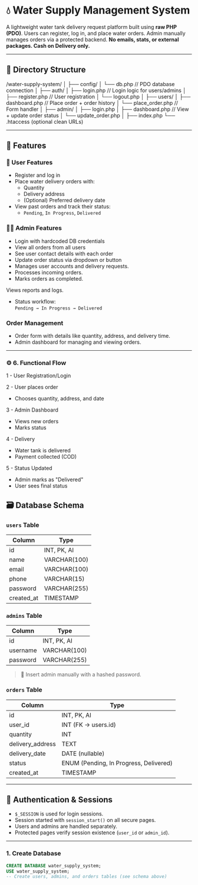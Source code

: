 # 💧 Water Supply Management System

A lightweight water tank delivery request platform built using **raw PHP (PDO)**. Users can register, log in, and place water orders. Admin manually manages orders via a protected backend. **No emails, stats, or external packages. Cash on Delivery only.**

---

## 📁 Directory Structure

/water-supply-system/
│
├── config/
│   └── db.php                // PDO database connection
│
├── auth/
│   ├── login.php             // Login logic for users/admins
│   ├── register.php          // User registration
│   └── logout.php
│
├── users/
│   ├── dashboard.php         // Place order + order history
│   └── place_order.php       // Form handler
│
├── admin/
│   ├── login.php
│   ├── dashboard.php         // View + update order status
│   └── update_order.php
│
├── index.php
└── .htaccess (optional clean URLs)


---

## 🧾 Features

### 👤 User Features
- Register and log in
- Place water delivery orders with:
  - Quantity
  - Delivery address
  - (Optional) Preferred delivery date
- View past orders and track their status:
  - `Pending`, `In Progress`, `Delivered`

### 👨‍💼 Admin Features
- Login with hardcoded DB credentials
- View all orders from all users
- See user contact details with each order
- Update order status via dropdown or button
- Manages user accounts and delivery requests.
- Processes incoming orders.
- Marks orders as completed.

Views reports and logs.
- Status workflow:  
  `Pending → In Progress → Delivered`

### Order Management
- Order form with details like quantity, address, and delivery time.
- Admin dashboard for managing and viewing orders.

---

### ⚙️ 6. Functional Flow

1 - User Registration/Login

2 - User places order
  - Chooses quantity, address, and date

3 - Admin Dashboard
  - Views new orders
  - Marks status

4 - Delivery
  - Water tank is delivered
  - Payment collected (COD)

5 - Status Updated
  - Admin marks as "Delivered"
  - User sees final status




## 🗃️ Database Schema

### `users` Table
| Column         | Type            |
|----------------|-----------------|
| id             | INT, PK, AI     |
| name           | VARCHAR(100)    |
| email          | VARCHAR(100)    |
| phone          | VARCHAR(15)     |
| password       | VARCHAR(255)    |
| created_at     | TIMESTAMP       |

### `admins` Table
| Column         | Type            |
|----------------|-----------------|
| id             | INT, PK, AI     |
| username       | VARCHAR(100)    |
| password       | VARCHAR(255)    |

> 🔐 Insert admin manually with a hashed password.

### `orders` Table
| Column             | Type                      |
|--------------------|---------------------------|
| id                 | INT, PK, AI               |
| user_id            | INT (FK → users.id)       |
| quantity           | INT                       |
| delivery_address   | TEXT                      |
| delivery_date      | DATE (nullable)           |
| status             | ENUM (Pending, In Progress, Delivered) |
| created_at         | TIMESTAMP                 |

---

## 🔐 Authentication & Sessions

- `$_SESSION` is used for login sessions.
- Session started with `session_start()` on all secure pages.
- Users and admins are handled separately.
- Protected pages verify session existence (`user_id` or `admin_id`).

---

### 1. Create Database
```sql
CREATE DATABASE water_supply_system;
USE water_supply_system;
-- Create users, admins, and orders tables (see schema above)
